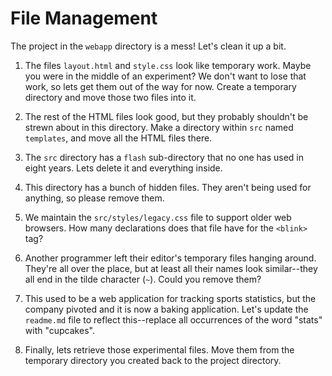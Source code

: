 # File Management

The project in the `webapp` directory is a mess! Let's clean it up a bit.

1. The files `layout.html` and `style.css` look like temporary work. Maybe you
   were in the middle of an experiment? We don't want to lose that work, so
   lets get them out of the way for now. Create a temporary directory and move
   those two files into it.

2. The rest of the HTML files look good, but they probably shouldn't be strewn
   about in this directory. Make a directory within `src` named `templates`,
   and move all the HTML files there.

3. The `src` directory has a `flash` sub-directory that no one has used in
   eight years. Lets delete it and everything inside.

4. This directory has a bunch of hidden files. They aren't being used for
   anything, so please remove them.

5. We maintain the `src/styles/legacy.css` file to support older web browsers.
   How many declarations does that file have for the `<blink>` tag?

6. Another programmer left their editor's temporary files hanging around.
   They're all over the place, but at least all their names look similar--they
   all end in the tilde character (`~`). Could you remove them?

7. This used to be a web application for tracking sports statistics, but the
   company pivoted and it is now a baking application. Let's update the
   `readme.md` file to reflect this--replace all occurrences of the word
   "stats" with "cupcakes".

8. Finally, lets retrieve those experimental files. Move them from the
   temporary directory you created back to the project directory.
